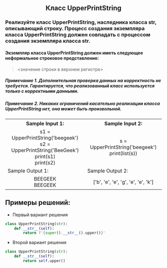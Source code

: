 <h2 style="text-align:center">Класс UpperPrintString</h2>

### Реализуйте класс UpperPrintString, наследника класса str, описывающий строку. Процесс создания экземпляра класса UpperPrintString должен совпадать с процессом создания экземпляра класса str.

#### Экземпляр класса UpperPrintString должен иметь следующее неформальное строковое представление:
> <значение строки в верхнем регистре>

##### Примечание 1. Дополнительная проверка данных на корректность не требуется. Гарантируется, что реализованный класс используется только с корректными данными.
##### Примечание 2. Никаких ограничений касательно реализации класса UpperPrintString нет, она может быть произвольной.

<table align="center">
  <tbody>
    <tr>
      <th>Sample Input 1: </th>
      <th>Sample Input 2: </th>
    </tr>
    <tr>
      <td align="center">s1 = UpperPrintString('beegeek')<br>
                        s2 = UpperPrintString('BeeGeek')<br>
                        print(s1)<br>
                        print(s2)<br></td>
      <td align="center">s = UpperPrintString('beegeek')<br>
                          print(list(s))<br></td>
    </tr>
    <tr>
      <td>Sample Output 1:</td>
      <td>Sample Output 2:</td>
      </tr>
    <tr>
      <td align="center">
                        BEEGEEK<br>
                        BEEGEEK<br>
      </td>
      <td align="center">
                        ['b', 'e', 'e', 'g', 'e', 'e', 'k']<br>
      </td>
    </tr>
  </tbody>
</table>



## Примеры решений:
* Первый вариант решения
```python
class UpperPrintString(str):
    def __str__(self):
        return f'{super().__str__().upper()}'
```
* Второй вариант решения

```python
class UpperPrintString(str):
    def __str__(self):
        return self.upper()
```


